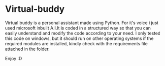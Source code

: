 # Virtual-buddy
Virtual buddy is a personal assistant made using Python. For it's voice i just used microsoft inbuilt A.I.It is coded in a structured way so that you can easily understand and modify the code according to your need. I only tested this code on windows, but it should run on other operating systems if the required modules are installed, kindly check with the requirements file attached in the folder.

Enjoy :D
